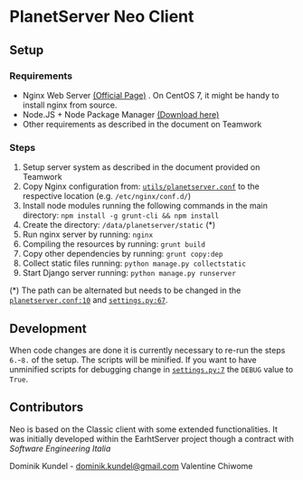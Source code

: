 # PlanetServer Neo Client

## Setup

### Requirements
- Nginx Web Server [(Official Page)](http://nginx.org/) . On CentOS 7, it might be handy to install nginx from source.
- Node.JS + Node Package Manager [(Download here)](http://nodejs.org/)
- Other requirements as described in the document on Teamwork

### Steps
1. Setup server system as described in the document provided on Teamwork
2. Copy Nginx configuration from: [`utils/planetserver.conf`](utils/planetserver.conf) to the respective location (e.g. `/etc/nginx/conf.d/`)
3. Install node modules running the following commands in the main directory: `npm install -g grunt-cli && npm install`
4. Create the directory: `/data/planetserver/static` (*)
5. Run nginx server by running: `nginx`
6. Compiling the resources by running: `grunt build`
7. Copy other dependencies by running: `grunt copy:dep`
8. Collect static files running: `python manage.py collectstatic`
9. Start Django server running: `python manage.py runserver`

(*) The path can be alternated but needs to be changed in the [`planetserver.conf:10`](utils/planetserver.conf#L10) and [`settings.py:67`](planet/settings.py#L67).

## Development
When code changes are done it is currently necessary to re-run the steps `6.`-`8.` of the setup. The scripts will be minified. If you want to have unminified scripts for debugging change in [`settings.py:7`](planet/settings.py#L7) the `DEBUG` value to `True`. 


## Contributors

Neo is based on the Classic client with some extended functionalities. It was initially developed within the EarhtServer project though a contract with *Software Engineering Italia*

Dominik Kundel - [dominik.kundel@gmail.com](mailto:dominik.kundel@gmail.com)
Valentine Chiwome

